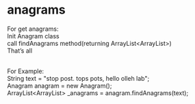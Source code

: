 # anagrams
For get anagrams:<br />
Init Anagram class<br />
call findAnagrams method(returning ArrayList<ArrayList<String>>)<br />
That’s all<br /><br />

For Example:<br />
String text = "stop post. tops pots, hello olleh lab";<br />
Anagram anagram = new Anagram();<br />
ArrayList<ArrayList<String>> _anagrams  = anagram.findAnagrams(text);<br />
